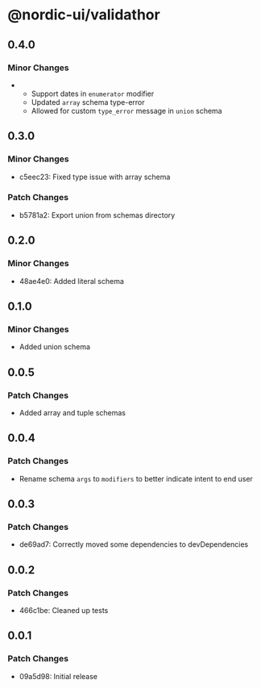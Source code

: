 # @nordic-ui/validathor

## 0.4.0

### Minor Changes

- - Support dates in `enumerator` modifier
  - Updated `array` schema type-error
  - Allowed for custom `type_error` message in `union` schema

## 0.3.0

### Minor Changes

- c5eec23: Fixed type issue with array schema

### Patch Changes

- b5781a2: Export union from schemas directory

## 0.2.0

### Minor Changes

- 48ae4e0: Added literal schema

## 0.1.0

### Minor Changes

- Added union schema

## 0.0.5

### Patch Changes

- Added array and tuple schemas

## 0.0.4

### Patch Changes

- Rename schema `args` to `modifiers` to better indicate intent to end user

## 0.0.3

### Patch Changes

- de69ad7: Correctly moved some dependencies to devDependencies

## 0.0.2

### Patch Changes

- 466c1be: Cleaned up tests

## 0.0.1

### Patch Changes

- 09a5d98: Initial release
